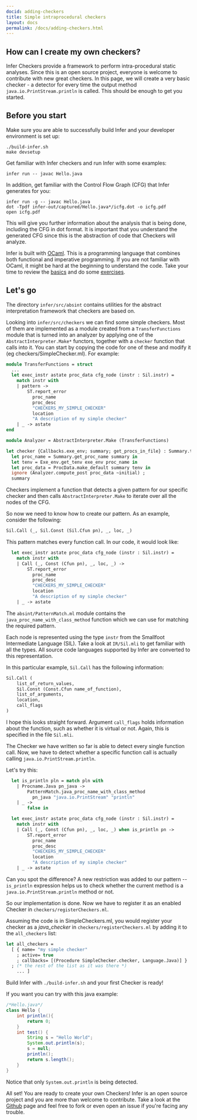 ```yaml
---
docid: adding-checkers
title: Simple intraprocedural checkers
layout: docs
permalink: /docs/adding-checkers.html
---
```


## How can I create my own checkers?

Infer Checkers provide a framework to perform intra-procedural static analyses.
Since this is an open source project, everyone is welcome to contribute with new great checkers.
In this page, we will create a very basic checker - a detector for every time the output method `java.io.PrintStream.println` is called.
This should be enough to get you started.

## Before you start

Make sure you are able to successfully build Infer and your developer environment is set up:

```
./build-infer.sh
make devsetup
```

Get familiar with Infer checkers and run Infer with some examples:

```
infer run -- javac Hello.java
```

In addition, get familiar with the Control Flow Graph (CFG) that Infer generates for you:

```
infer run -g -- javac Hello.java
dot -Tpdf infer-out/captured/Hello.java*/icfg.dot -o icfg.pdf
open icfg.pdf
```
This will give you further information about the analysis that is being done, including the CFG in dot format.
It is important that you understand the generated CFG since this is the abstraction of code that Checkers will analyze.

Infer is built with [OCaml](https://ocaml.org).
This is a programming language that combines both functional and imperative programming.
If you are not familiar with OCaml, it might be hard at the beginning to understand the code.
Take your time to review the [basics](https://ocaml.org/learn/tutorials/basics.html) and do some [exercises](https://ocaml.org/learn/tutorials/99problems.html).


## Let's go

The directory `infer/src/absint` contains utilities for the abstract interpretation framework that checkers are based on.

Looking into `infer/src/checkers` we can find some simple checkers. Most of them are implemented as a module created from a `TransferFunctions` module that is turned into an analyzer by applying one of the `AbstractInterpreter.Make*` functors, together with a `checker` function that calls into it. You can start by copying the code for one of these and modify it (eg checkers/SimpleChecker.ml). For example:

```ocaml
module TransferFunctions = struct
  ...
  let exec_instr astate proc_data cfg_node (instr : Sil.instr) =
    match instr with
    | pattern ->
        ST.report_error
          proc_name
          proc_desc
          "CHECKERS_MY_SIMPLE_CHECKER"
          location
          "A description of my simple checker"
    | _ -> astate
end

module Analyzer = AbstractInterpreter.Make (TransferFunctions)

let checker {Callbacks.exe_env; summary; get_procs_in_file} : Summary.t =
  let proc_name = Summary.get_proc_name summary in
  let tenv = Exe_env.get_tenv exe_env proc_name in
  let proc_data = ProcData.make_default summary tenv in
  ignore (Analyzer.compute_post proc_data ~initial) ;
  summary
```

Checkers implement a function that detects a given pattern for our specific checker and then calls `AbstractInterpreter.Make` to iterate over all the nodes of the CFG.

So now we need to know how to create our pattern.
As an example, consider the following:

```ocaml
Sil.Call (_, Sil.Const (Sil.Cfun pn), _, loc, _)
```

This pattern matches every function call. In our code, it would look like:

```ocaml
  let exec_instr astate proc_data cfg_node (instr : Sil.instr) =
    match instr with
    | Call (_, Const (Cfun pn), _, loc, _) ->
        ST.report_error
          proc_name
          proc_desc
          "CHECKERS_MY_SIMPLE_CHECKER"
          location
          "A description of my simple checker"
    | _ -> astate
```
The `absint/PatternMatch.ml` module contains the `java_proc_name_with_class_method` function which we can use for matching the required pattern.

Each node is represented using the type `instr` from the Smallfoot Intermediate Language (SIL). Take a look at `IR/Sil.mli` to get familiar with all the types. All source code languages supported by Infer are converted to this representation.

In this particular example, `Sil.Call` has the following information:

```ocaml
Sil.Call (
	list_of_return_values,
	Sil.Const (Const.Cfun name_of_function),
	list_of_arguments,
	location,
	call_flags
)
```

I hope this looks straight forward. Argument `call_flags` holds information about the function, such as whether it is virtual or not. Again, this is specified in the file `Sil.mli`.

The Checker we have written so far is able to detect every single function call. Now, we have to detect whether a specific function call is actually calling `java.io.PrintStream.println`.

Let's try this:

```ocaml
  let is_println pln = match pln with
    | Procname.Java pn_java ->
        PatternMatch.java_proc_name_with_class_method
          pn_java "java.io.PrintStream" "println"
    | _ ->
        false in

  let exec_instr astate proc_data cfg_node (instr : Sil.instr) =
    match instr with
    | Call (_, Const (Cfun pn), _, loc, _) when is_println pn ->
        ST.report_error
          proc_name
          proc_desc
          "CHECKERS_MY_SIMPLE_CHECKER"
          location
          "A description of my simple checker"
    | _ -> astate

```

Can you spot the difference? A new restriction was added to our pattern -- `is_println` expression helps us to check whether the current method is a `java.io.PrintStream.println` method or not.

So our implementation is done.
Now we have to register it as an enabled Checker in `checkers/registerCheckers.ml`.

Assuming the code is in SimpleCheckers.ml, you would register your checker as a _java\_checker_ in `checkers/registerCheckers.ml` by adding it to the `all_checkers` list:

```ocaml
let all_checkers =
  [ { name= "my simple checker"
    ; active= true
    ; callbacks= [(Procedure SimpleChecker.checker, Language.Java)] }
  ; (* the rest of the list as it was there *)
    ... ]
```

Build Infer with `./build-infer.sh` and your first Checker is ready!

If you want you can try with this java example:

```java
/*Hello.java*/
class Hello {
	int println(){
		return 0;
	}
	int test() {
		String s = "Hello World";
		System.out.println(s);
		s = null;
		println();
		return s.length();
	}
}
```

Notice that only `System.out.println` is being detected.

All set! You are ready to create your own Checkers!
Infer is an open source project and you are more than welcome to contribute. Take a look at the  [Github](https://github.com/facebook/infer/) page and feel free to fork or even open an issue if you're facing any trouble.

